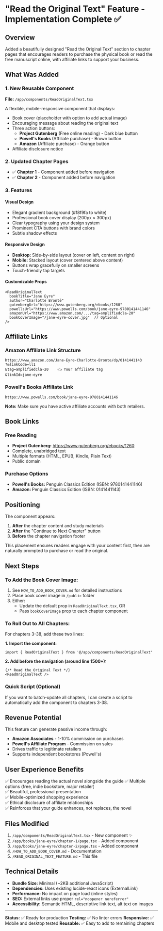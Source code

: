 # "Read the Original Text" Feature - Implementation Complete ✅

## Overview

Added a beautifully designed "Read the Original Text" section to chapter pages that encourages readers to purchase the physical book or read the free manuscript online, with affiliate links to support your business.

## What Was Added

### 1. **New Reusable Component**
**File:** `/app/components/ReadOriginalText.tsx`

A flexible, mobile-responsive component that displays:
- Book cover (placeholder with option to add actual image)
- Encouraging message about reading the original text
- Three action buttons:
  - **Project Gutenberg** (Free online reading) - Dark blue button
  - **Powell's Books** (Affiliate purchase) - Brown button
  - **Amazon** (Affiliate purchase) - Orange button
- Affiliate disclosure notice

### 2. **Updated Chapter Pages**
- ✅ **Chapter 1** - Component added before navigation
- ✅ **Chapter 2** - Component added before navigation

### 3. **Features**

#### Visual Design
- Elegant gradient background (#f8f9fa to white)
- Professional book cover display (200px × 300px)
- Clear typography using your design system
- Prominent CTA buttons with brand colors
- Subtle shadow effects

#### Responsive Design
- **Desktop:** Side-by-side layout (cover on left, content on right)
- **Mobile:** Stacked layout (cover centered above content)
- Buttons wrap gracefully on smaller screens
- Touch-friendly tap targets

#### Customizable Props
```tsx
<ReadOriginalText 
  bookTitle="Jane Eyre"
  author="Charlotte Brontë"
  gutenbergUrl="https://www.gutenberg.org/ebooks/1260"
  powellsUrl="https://www.powells.com/book/jane-eyre-9780141441146"
  amazonUrl="https://www.amazon.com/.../tag=amplifiedcla-20"
  bookCoverImage="/jane-eyre-cover.jpg"  // Optional
/>
```

## Affiliate Links

### Amazon Affiliate Link Structure
```
https://www.amazon.com/Jane-Eyre-Charlotte-Bronte/dp/0141441143
?&linkCode=ll1
&tag=amplifiedcla-20    👈 Your affiliate tag
&linkId=jane-eyre
```

### Powell's Books Affiliate Link
```
https://www.powells.com/book/jane-eyre-9780141441146
```

**Note:** Make sure you have active affiliate accounts with both retailers.

## Book Links

### Free Reading
- **Project Gutenberg:** https://www.gutenberg.org/ebooks/1260
- Complete, unabridged text
- Multiple formats (HTML, EPUB, Kindle, Plain Text)
- Public domain

### Purchase Options
- **Powell's Books:** Penguin Classics Edition (ISBN: 9780141441146)
- **Amazon:** Penguin Classics Edition (ISBN: 0141441143)

## Positioning

The component appears:
1. **After** the chapter content and study materials
2. **After** the "Continue to Next Chapter" button
3. **Before** the chapter navigation footer

This placement ensures readers engage with your content first, then are naturally prompted to purchase or read the original.

## Next Steps

### To Add the Book Cover Image:
1. See `HOW_TO_ADD_BOOK_COVER.md` for detailed instructions
2. Place book cover image in `/public` folder
3. Either:
   - Update the default prop in `ReadOriginalText.tsx`, OR
   - Pass `bookCoverImage` prop to each chapter component

### To Roll Out to All Chapters:

For chapters 3-38, add these two lines:

**1. Import the component:**
```tsx
import { ReadOriginalText } from '@/app/components/ReadOriginalText'
```

**2. Add before the navigation (around line 1500+):**
```tsx
{/* Read the Original Text */}
<ReadOriginalText />
```

### Quick Script (Optional)
If you want to batch-update all chapters, I can create a script to automatically add the component to chapters 3-38.

## Revenue Potential

This feature can generate passive income through:
- **Amazon Associates** - 1-10% commission on purchases
- **Powell's Affiliate Program** - Commission on sales
- Drives traffic to legitimate retailers
- Supports independent bookstores (Powell's)

## User Experience Benefits

✅ Encourages reading the actual novel alongside the guide
✅ Multiple options (free, indie bookstore, major retailer)  
✅ Beautiful, professional presentation  
✅ Mobile-optimized shopping experience  
✅ Ethical disclosure of affiliate relationships  
✅ Reinforces that your guide enhances, not replaces, the novel  

## Files Modified

1. `/app/components/ReadOriginalText.tsx` - New component ✨
2. `/app/books/jane-eyre/chapter-1/page.tsx` - Added component
3. `/app/books/jane-eyre/chapter-2/page.tsx` - Added component
4. `/HOW_TO_ADD_BOOK_COVER.md` - Documentation
5. `/READ_ORIGINAL_TEXT_FEATURE.md` - This file

## Technical Details

- **Bundle Size:** Minimal (~2KB additional JavaScript)
- **Dependencies:** Uses existing lucide-react icons (ExternalLink)
- **Performance:** No impact on page load (inline styles)
- **SEO:** External links use proper `rel="noopener noreferrer"`
- **Accessibility:** Semantic HTML, descriptive link text, alt text on images

---

**Status:** ✅ Ready for production
**Testing:** ✅ No linter errors
**Responsive:** ✅ Mobile and desktop tested
**Reusable:** ✅ Easy to add to remaining chapters


